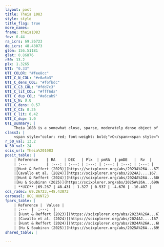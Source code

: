 ```yaml
---
layout: post
title: Theia 1083
style: style
title_flag: true
more_names: 
fname: theia1083
fov: 0.44
ra_icrs: 69.26723
de_icrs: 48.43073
glon: 156.51181
glat: 0.86876
r50: 13.2
plx: 1.3265
UTI: "0.33"
UTI_COLOR: "#fee8cc"
UTI_C_N_COL: "#e0a6b3"
UTI_C_dens_COL: "#f6fbdc"
UTI_C_C3_COL: "#fdd7c3"
UTI_C_lit_COL: "#fff6da"
UTI_C_dup_COL: "#a6cab9"
UTI_C_N: 0.0
UTI_C_dens: 0.57
UTI_C_C3: 0.25
UTI_C_lit: 0.42
UTI_C_dup: 1.0
UTI_summary: |
    Theia 1083 is a somewhat close, sparse, moderately dense object of low C3 quality. It was recently reported in the literature.<br><br><span style="color: #99180f; font-weight: bold;">Warning: </span>contains less than 25 stars with <i>P>0.5</i> estimated.
class3: |
    <span style="color: red; font-weight: bold;">C</span><span style="color: red; font-weight: bold;">C</span>
r_50_val: 13.2
N_50_val: 24
scix_url: Theia%201083
posit_table: |
    | Reference    | RA    | DEC   | Plx  | pmRA  | pmDE   |  Rv  |
    | :---         | :---: | :---: | :---: | :---: | :---: | :---: |
    |[Hunt & Reffert (2023)](https://scixplorer.org/abs/2023A%26A...673A.114H) | 69.253 | 48.524 | 1.314 | 0.57 | -4.659 | -18.855 |
    |[Cavallo et al. (2024)](https://scixplorer.org/abs/2024AJ....167...12C) | 69.576 | 48.308 | 1.318 | -- | -- | -- |
    |[Hunt & Reffert (2024)](https://scixplorer.org/abs/2024A%26A...686A..42H) | 69.253 | 48.524 | 1.314 | 0.57 | -4.659 | -18.855 |
    |[Hu & Soubiran (2025)](https://scixplorer.org/abs/2025A%26A...699A.246H) | 69.576 | 48.308 | -- | -- | -- | -- |
    | **UCC** |69.267 | 48.431 | 1.327 | 0.537 | -4.676 | -10.407 | 
cds_radec: 69.26723,+48.43073
carousel: UCC_HUNT23
fpars_table: |
    | Reference |  Values |
    | :---  |  :---:  |
    | [Hunt & Reffert (2023)](https://scixplorer.org/abs/2023A%26A...673A.114H) | `AV50=1.712, diffAV50=1.023, MOD50=9.301, logAge50=8.183` |
    | [Cavallo et al. (2024)](https://scixplorer.org/abs/2024AJ....167...12C) | `AV50=1.41, dMod50=9.42, logAge50=8.72, [Fe/H]50=0.56` |
    | [Hunt & Reffert (2024)](https://scixplorer.org/abs/2024A%26A...686A..42H) | `MassJ=71.6799` |
    | [Hu & Soubiran (2025)](https://scixplorer.org/abs/2025A%26A...699A.246H) | `MA22=-0.05, MA23f=-0.14, MZ23=-0.02, MK24=-0.07, MF24=-0.11` |
shared_table: |
    
---
```

